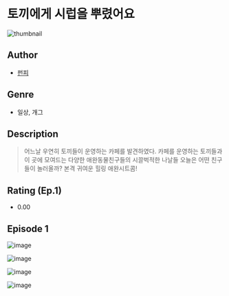 # 토끼에게 시럽을 뿌렸어요
![thumbnail](https://image-comic.pstatic.net/user_contents_data/challenge_comic/2023/05/25/367228/upload_3474633985818572339_480x623.jpeg)

## Author
- [펀피](https://comic.naver.com/artistTitle?id=367228)

## Genre
- 일상, 개그

## Description
> 어느날 우연히 토끼들이 운영하는 카페를 발견하였다. 카페를 운영하는 토끼들과 이 곳에 모여드는 다양한 애완동물친구들의 시끌벅적한 나날들 오늘은 어떤 친구들이 놀러올까? 본격 귀여운 힐링 애완시트콤!


## Rating (Ep.1)
- 0.00

## Episode 1
![image](https://image-comic.pstatic.net/user_contents_data/challenge_comic/2023/05/25/367228/upload_7305229142175790899.jpeg)

![image](https://image-comic.pstatic.net/user_contents_data/challenge_comic/2023/05/25/367228/upload_7147275522129866804.jpeg)

![image](https://image-comic.pstatic.net/user_contents_data/challenge_comic/2023/05/25/367228/upload_7221019732728833328.jpeg)

![image](https://image-comic.pstatic.net/user_contents_data/challenge_comic/2023/05/25/367228/upload_3833520095040518497.jpeg)
